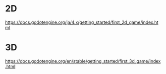 # 2D

https://docs.godotengine.org/ja/4.x/getting_started/first_2d_game/index.html

# 3D

https://docs.godotengine.org/en/stable/getting_started/first_3d_game/index.html
